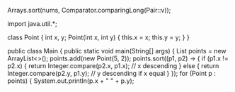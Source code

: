 Arrays.sort(nums, Comparator.comparingLong(Pair::v));


import java.util.*;

class Point {
    int x, y;
    Point(int x, int y) {
        this.x = x;
        this.y = y;
    }
}

public class Main {
    public static void main(String[] args) {
        List<Point> points = new ArrayList<>();
        points.add(new Point(5, 2));
        points.sort((p1, p2) -> {
            if (p1.x != p2.x) {
                return Integer.compare(p2.x, p1.x); // x descending
            } else {
                return Integer.compare(p2.y, p1.y); // y descending if x equal
            }
        });
         for (Point p : points) {
            System.out.println(p.x + " " + p.y);
        

